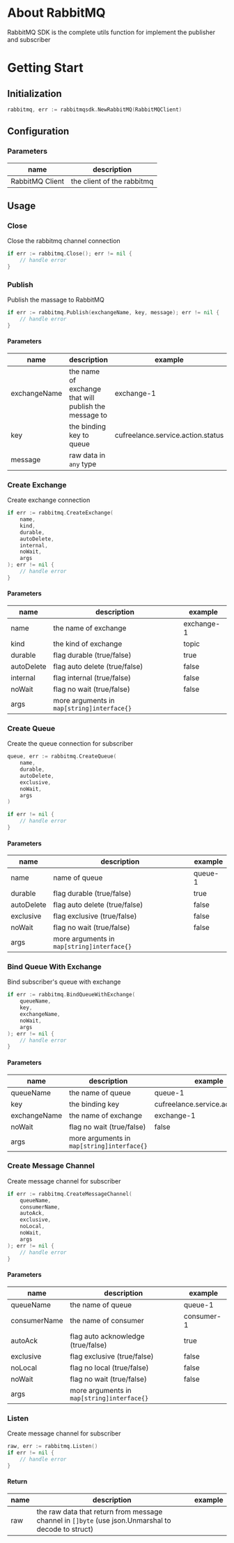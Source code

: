 # About RabbitMQ
RabbitMQ SDK is the complete utils function for implement the publisher and subscriber

# Getting Start

## Initialization

```go
rabbitmq, err := rabbitmqsdk.NewRabbitMQ(RabbitMQClient)
```

## Configuration
### Parameters

| name            | description                  |
|-----------------|------------------------------|
| RabbitMQ Client | the client  of the rabbitmq  |

## Usage

### Close
Close the rabbitmq channel connection

```go
if err := rabbitmq.Close(); err != nil {
    // handle error
}
```

### Publish
Publish the massage to RabbitMQ

```go
if err := rabbitmq.Publish(exchangeName, key, message); err != nil {
    // handle error
}
```

#### Parameters
| name         | description                                           | example                           |
|--------------|-------------------------------------------------------|-----------------------------------|
| exchangeName | the name of exchange that will publish the message to | exchange-1                        |
| key          | the binding key to queue                              | cufreelance.service.action.status |
| message      | raw data in `any` type                                |                                   |

### Create Exchange
Create exchange connection

```go
if err := rabbitmq.CreateExchange(
	name, 
	kind, 
	durable, 
	autoDelete, 
	internal, 
	noWait, 
	args
); err != nil {
    // handle error
}
```

#### Parameters
| name       | description                                | example    |
|------------|--------------------------------------------|------------|
| name       | the name of exchange                       | exchange-1 |
| kind       | the kind of exchange                       | topic      |
| durable    | flag durable (true/false)                  | true       |
| autoDelete | flag auto delete (true/false)              | false      |
| internal   | flag internal (true/false)                 | false      |
| noWait     | flag no wait (true/false)                  | false      |
| args       | more arguments in `map[string]interface{}` |            |


### Create Queue
Create the queue connection for subscriber
```go
queue, err := rabbitmq.CreateQueue(
	name, 
	durable, 
	autoDelete, 
	exclusive, 
	noWait, 
	args
)

if err != nil {
    // handle error
}
```

#### Parameters
| name       | description                                | example |
|------------|--------------------------------------------|---------|
| name       | name of queue                              | queue-1 |
| durable    | flag durable (true/false)                  | true    |
| autoDelete | flag auto delete (true/false)              | false   |
| exclusive  | flag exclusive (true/false)                | false   |
| noWait     | flag no wait (true/false)                  | false   |
| args       | more arguments in `map[string]interface{}` |         |


### Bind Queue With Exchange
Bind subscriber's queue with exchange

```go
if err := rabbitmq.BindQueueWithExchange(
	queueName, 
	key, 
	exchangeName, 
	noWait, 
	args
); err != nil {
    // handle error
}
```

#### Parameters
| name         | description                                | example                           |
|--------------|--------------------------------------------|-----------------------------------|
| queueName    | the name of queue                          | queue-1                           |
| key          | the binding key                            | cufreelance.service.action.status |
| exchangeName | the name of exchange                       | exchange-1                        |
| noWait       | flag no wait (true/false)                  | false                             |
| args         | more arguments in `map[string]interface{}` |                                   |


### Create Message Channel
Create message channel for subscriber

```go
if err := rabbitmq.CreateMessageChannel(
	queueName, 
	consumerName,
	autoAck,
    exclusive, 
    noLocal, 
	noWait, 
	args
); err != nil {
    // handle error
}
```

#### Parameters
| name         | description                                | example    |
|--------------|--------------------------------------------|------------|
| queueName    | the name of queue                          | queue-1    |
| consumerName | the name of consumer                       | consumer-1 |
| autoAck      | flag auto acknowledge (true/false)         | true       |
| exclusive    | flag exclusive (true/false)                | false      |
| noLocal      | flag no local (true/false)                 | false      |
| noWait       | flag no wait (true/false)                  | false      |
| args         | more arguments in `map[string]interface{}` |            |

### Listen
Create message channel for subscriber

```go
raw, err := rabbitmq.Listen()
if err != nil {
    // handle error
}
```

#### Return

| name      | description                                                                                        | example |
|-----------|----------------------------------------------------------------------------------------------------|---------|
| raw       | the raw data that return from message channel in `[]byte` (use json.Unmarshal to decode to struct) |         |
